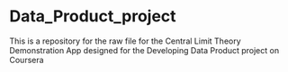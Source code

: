 # Data_Product_project
This is a repository for the raw file for the Central Limit Theory Demonstration App
designed for the Developing Data Product project on Coursera
